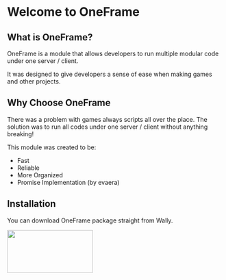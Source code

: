 # Welcome to OneFrame

## What is OneFrame?
OneFrame is a module that allows developers to run multiple modular code under one server / client.

It was designed to give developers a sense of ease when making games and other projects.

## Why Choose OneFrame
There was a problem with games always scripts all over the place. The solution was to run all codes under one server / client without anything breaking!

This module was created to be:

- Fast
- Reliable
- More Organized
- Promise Implementation (by evaera)

## Installation
You can download OneFrame package straight from Wally.

[<img src="https://wally.run/static/wally-logo.7f93c2d5.svg" width="200" height="100">](https://wally.run/package/daulric/oneframe)
